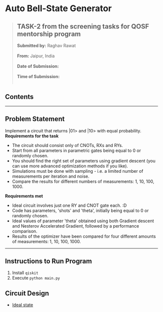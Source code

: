 # Auto Bell-State Generator


>## TASK-2 from the screening tasks for QOSF mentorship program
>**Submitted by:** Raghav Rawat<br><br>
>**From:** Jaipur, India<br><br>
>**Date of Submission:** <br><br>
>**Time of Submission:** <br><br>

## Contents

---

## Problem Statement ##
Implement a circuit that returns |01> and |10> with equal probability.  
**Requirements for the task**  
- The circuit should consist only of CNOTs, RXs and RYs. 
- Start from all parameters in parametric gates being equal to 0 or randomly chosen. 
- You should find the right set of parameters using gradient descent (you can use more advanced optimization methods if you like). 
- Simulations must be done with sampling - i.e. a limited number of measurements per iteration and noise. 
- Compare the results for different numbers of measurements: 1, 10, 100, 1000.

**Requirements met**  
- Ideal circuit involves just one RY and CNOT gate each. :D 
- Code has parameters, 'shots' and 'theta', initially being equal to 0 or randomly chosen. 
- Ideal values of parameter 'theta' obtained using both Gradient descent and Nesterov Accelerated Gradient, followed by a performance comparison.  
- Results of the optimizer have been compared for four different amounts of measurements: 1, 10, 100, 1000.

---
## Instructions to Run Program ##
1. Install `qiskit`
2. Execute `python main.py`

## Circuit Design ##
- [Ideal state](media/ideal_state.png)

